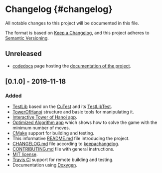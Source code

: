 # Changelog {#changelog}

All notable changes to this project will be documented in this file.

The format is based on [Keep a Changelog](https://keepachangelog.com/en/1.0.0/),
and this project adheres to [Semantic Versioning](https://semver.org/spec/v2.0.0.html).

## Unreleased

- [codedocs](https://codedocs.xyz/) page hosting the
  [documentation of the project](https://codedocs.xyz/lucasguesserts/tower_of_hanoi/index.html).

## [0.1.0] - 2019-11-18

### Added

- [TestLib](./TestLib/) based on the
  [CuTest](http://cutest.sourceforge.net/)
  and its [TestLibTest](./TestLibTest/).
- [TowerOfHanoi](./TowerOfHanoiLib/include/TowerOfHanoi.h)
  structure and basic tools for manipulating it.
- [Interactive Tower of Hanoi app](./InteractiveTowerOfHanoi/).
- [Optimized Algorithm app](./OptimizedAlgorithmTowerOfHanoi/)
  which shows how to solve the game with
  the minimum number of moves.
- [CMake](https://cmake.org/) support for building and testing.
- This informative [README.md](./README.md) file introducing the project.
- [CHANGELOG.md](./CHANGELOG.md) file according
  to [keepachangelog](https://keepachangelog.com/en/1.0.0/).
- [CONTRIBUTING.md](./CONTRIBUTING.md) file with general instructions.
- [MIT license](./LICENSE).
- [Travis CI](travis-ci.org) support for remote building and testing.
- Documentation using [Doxygen](http://www.doxygen.nl/).
